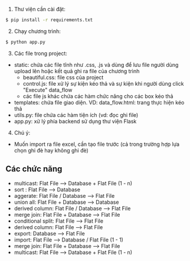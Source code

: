 
1. Thư viện cần cài đặt:
```bash
$ pip install -r requirements.txt
```
2. Chạy chương trình:
```bash
$ python app.py
```

3. Các file trong project:
- static: chứa các file tĩnh như .css, .js và dùng để lưu file người dùng upload lên hoặc kết quả ghi ra file của chương trình
    + beautiful.css: file css của project
    + control.js: file xử lý sự kiện kéo thả và sự kiện khi người dùng click "Execute" data_flow
    + các file js khác chứa các hàm chức năng cho các box kéo thả
- templates: chứa file giao diện. VD: data_flow.html: trang thực hiện kéo thả
- utils.py: file chứa các hàm tiện ích (vd: đọc ghi file)
- app.py: xử lý phía backend sử dụng thư viện Flask

4. Chú ý:
- Muốn import ra file excel, cần tạo file trước (cả trong trường hợp lựa chọn ghi đè hay không ghi đè)

## Các chức năng

- multicast:	Flat File --> Database + Flat File (1 - n)
- sort  : 	Flat File --> Database
- aggerate: 	Flat File / Database --> Flat File
- union all: 	Flat File + Database --> Database 
- derived column: Flat File / Database --> Flat File 
- merge join: Flat File + Database --> Flat File
- conditional split: Flat File --> Flat File
- derived column: Flat File --> Flat File
- export: 	Database --> Flat File 
- import:	Flat File --> Database / Flat File (1 - 1) 
- merge join: 	Flat File + Database --> Flat File
- multicast:	Flat File --> Database + Flat File (1 - n)
